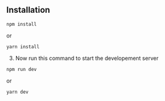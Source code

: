 

## Installation
```
npm install
```
or

```
yarn install
```

3. Now run this command to start the developement server

```
npm run dev
```

or 

```
yarn dev
```
